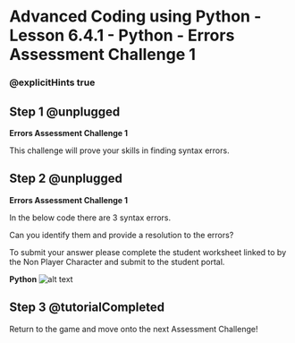 # Advanced Coding using Python - Lesson 6.4.1 - Python - Errors Assessment Challenge 1

### @explicitHints true

## Step 1 @unplugged
**Errors Assessment Challenge 1**

This challenge will prove your skills in finding syntax errors.

## Step 2 @unplugged
**Errors Assessment Challenge 1**

In the below code there are 3 syntax errors.

Can you identify them and provide a resolution to the errors?

To submit your answer please complete the student worksheet linked to by the Non Player Character and submit to the student portal.

**Python**
![alt text](https://advancedpython.codingcredentials.com/Lesson6/6.4.1/images/1.jpg?raw=true "Python")

## Step 3 @tutorialCompleted
Return to the game and move onto the next Assessment Challenge!